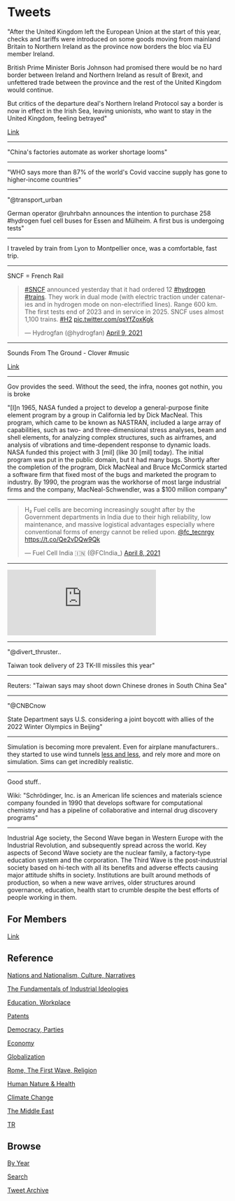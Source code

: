 # Tweets


"After the United Kingdom left the European Union at the start of this
year, checks and tariffs were introduced on some goods moving from
mainland Britain to Northern Ireland as the province now borders the
bloc via EU member Ireland.

British Prime Minister Boris Johnson had promised there would be no
hard border between Ireland and Northern Ireland as result of Brexit,
and unfettered trade between the province and the rest of the United
Kingdom would continue.

But critics of the departure deal's Northern Ireland Protocol say a
border is now in effect in the Irish Sea, leaving unionists, who want
to stay in the United Kingdom, feeling betrayed"

[Link](https://www.france24.com/en/europe/20210410-n-ireland-loyalist-militants-urge-end-to-street-violence-demand-brexit-changes)

---

"China's factories automate as worker shortage looms"

---

"WHO says more than 87% of the world's Covid vaccine supply has gone to
higher-income countries"

---

"@transport_urban

German operator @ruhrbahn announces the intention to purchase 258
\#hydrogen fuel cell buses for Essen and Mülheim. A first bus is
undergoing tests"

---

I traveled by train from Lyon to Montpellier once, was a comfortable, fast trip.

---

SNCF = French Rail 

<blockquote class="twitter-tweet"><p lang="en" dir="ltr"><a href="https://twitter.com/hashtag/SNCF?src=hash&amp;ref_src=twsrc%5Etfw">#SNCF</a> announced yesterday that it had ordered 12 <a href="https://twitter.com/hashtag/hydrogen?src=hash&amp;ref_src=twsrc%5Etfw">#hydrogen</a> <a href="https://twitter.com/hashtag/trains?src=hash&amp;ref_src=twsrc%5Etfw">#trains</a>. They work in dual mode (with electric traction under catenaries and in hydrogen mode on non-electrified lines). Range 600 km. The first tests end of 2023 and in service in 2025. SNCF uses almost 1,100 trains. <a href="https://twitter.com/hashtag/H2?src=hash&amp;ref_src=twsrc%5Etfw">#H2</a> <a href="https://t.co/qsYfZoxKgk">pic.twitter.com/qsYfZoxKgk</a></p>&mdash; Hydrogfan (@hydrogfan) <a href="https://twitter.com/hydrogfan/status/1380430595386445824?ref_src=twsrc%5Etfw">April 9, 2021</a></blockquote> <script async src="https://platform.twitter.com/widgets.js" charset="utf-8"></script>

---

Sounds From The Ground - Clover \#music

[Link](https://www.youtube.com/watch?v=6NdOgPyMJDM)

---

Gov provides the seed. Without the seed, the infra, noones got
nothin, you is broke

"[I]n 1965, NASA funded a project to develop a general-purpose finite
element program by a group in California led by Dick MacNeal. This
program, which came to be known as NASTRAN, included a large array of
capabilities, such as two- and three-dimensional stress analyses, beam
and shell elements, for analyzing complex structures, such as
airframes, and analysis of vibrations and time-dependent response to
dynamic loads. NASA funded this project with 3 [mil] (like 30 [mil]
today). The initial program was put in the public domain, but it had
many bugs. Shortly after the completion of the program, Dick MacNeal
and Bruce McCormick started a software firm that fixed most of the
bugs and marketed the program to industry. By 1990, the program was
the workhorse of most large industrial firms and the company,
MacNeal-Schwendler, was a $100 million company"

---

<blockquote class="twitter-tweet"><p lang="en" dir="ltr">H₂ Fuel cells are becoming increasingly sought after by the Government departments in India due to their high reliability, low maintenance, and massive logistical advantages especially where conventional forms of energy cannot be relied upon. <a href="https://twitter.com/fc_tecnrgy?ref_src=twsrc%5Etfw">@fc_tecnrgy</a> <a href="https://t.co/Qe2vDQw9Qk">https://t.co/Qe2vDQw9Qk</a></p>&mdash; Fuel Cell India 🇮🇳 (@FCIndia_) <a href="https://twitter.com/FCIndia_/status/1380022758373871617?ref_src=twsrc%5Etfw">April 8, 2021</a></blockquote> <script async src="https://platform.twitter.com/widgets.js" charset="utf-8"></script>

---

<iframe width="340"  src="https://www.youtube.com/embed/FGb_kPhQsxQ?start=76" title="YouTube video player" frameborder="0" allow="accelerometer; autoplay; clipboard-write; encrypted-media; gyroscope; picture-in-picture" allowfullscreen></iframe>

---

"@divert_thruster..

Taiwan took delivery of 23 TK-III missiles this year"

---

Reuters: "Taiwan says may shoot down Chinese drones in South China Sea"

---

"@CNBCnow

State Department says U.S. considering a joint boycott with allies of
the 2022 Winter Olympics in Beijing"

---

Simulation is becoming more prevalent. Even for airplane
manufacturers.. they started to use wind tunnels [less and
less](https://youtu.be/2M3iVfOQ_T8?t=354), and rely more and more on
simulation. Sims can get incredibly realistic.

---

Good stuff.. 

Wiki: "Schrödinger, Inc. is an American life sciences and materials
science company founded in 1990 that develops software for
computational chemistry and has a pipeline of collaborative and
internal drug discovery programs"

---

Industrial Age society, the Second Wave began in Western Europe with
the Industrial Revolution, and subsequently spread across the
world. Key aspects of Second Wave society are the nuclear family, a
factory-type education system and the corporation. The Third Wave is
the post-industrial society based on hi-tech with all its benefits and
adverse effects causing major attitude shifts in society. Institutions
are built around methods of production, so when a new wave arrives,
older structures around governance, education, health start to crumble
despite the best efforts of people working in them.

## For Members

[Link](https://thirdwave-members.herokuapp.com)

## Reference

[Nations and Nationalism, Culture, Narratives](/2013/02/nations-and-nationalism.md)

[The Fundamentals of Industrial Ideologies](/2011/04/fundamentals-of-industrial-ideologies.md)

[Education, Workplace](2017/09/education-workplace.md)

[Patents](/2018/09/patents.md)

[Democracy, Parties](/2016/11/democracy.md)

[Economy](/2018/05/economy.md)

[Globalization](/2018/09/globalization.md)

[Rome, The First Wave, Religion](/2017/12/rome.md)

[Human Nature & Health](/2020/07/human-nature.md)

[Climate Change](/2018/12/climate.md)

[The Middle East](/2019/07/middleeast.md)

[TR](../tr)

## Browse

[By Year](years.md)

[Search](search.html)

[Tweet Archive](/tweets/README.md)


